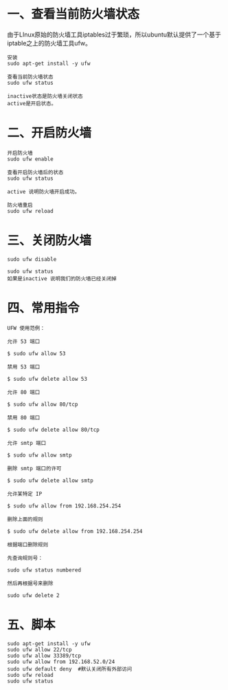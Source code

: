 # 一、查看当前防火墙状态
 由于LInux原始的防火墙工具iptables过于繁琐，所以ubuntu默认提供了一个基于iptable之上的防火墙工具ufw。
```
安装
sudo apt-get install -y ufw
 
查看当前防火墙状态
sudo ufw status

inactive状态是防火墙关闭状态 
active是开启状态。
```

# 二、开启防火墙
```
开启防火墙 
sudo ufw enable

查看开启防火墙后的状态
sudo ufw status

active 说明防火墙开启成功。

防火墙重启
sudo ufw reload
```

# 三、关闭防火墙
```
sudo ufw disable

sudo ufw status
如果是inactive 说明我们的防火墙已经关闭掉
```

# 四、常用指令
```
UFW 使用范例：

允许 53 端口

$ sudo ufw allow 53

禁用 53 端口

$ sudo ufw delete allow 53

允许 80 端口

$ sudo ufw allow 80/tcp

禁用 80 端口

$ sudo ufw delete allow 80/tcp

允许 smtp 端口

$ sudo ufw allow smtp

删除 smtp 端口的许可

$ sudo ufw delete allow smtp

允许某特定 IP

$ sudo ufw allow from 192.168.254.254

删除上面的规则

$ sudo ufw delete allow from 192.168.254.254

根据端口删除规则

先查询规则号：

sudo ufw status numbered

然后再根据号来删除

sudo ufw delete 2

```

# 五、脚本
```
sudo apt-get install -y ufw
sudo ufw allow 22/tcp
sudo ufw allow 33389/tcp
sudo ufw allow from 192.168.52.0/24
sudo ufw default deny  #默认关闭所有外部访问
sudo ufw reload
sudo ufw status
```
